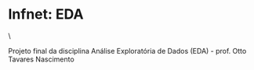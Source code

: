 # Infnet: EDA

\

Projeto final da disciplina Análise Exploratória de Dados (EDA) - prof. Otto Tavares Nascimento


